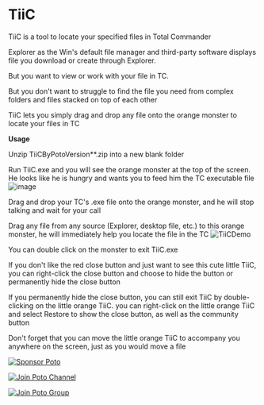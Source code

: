 # TiiC
TiiC is a tool to locate your specified files in Total Commander

Explorer as the Win's default file manager and third-party software displays file you download or create  through Explorer.

But you want to view or work with your file in TC.

But you don't want to struggle to find the file you need from complex folders and files stacked on top of each other

TiiC lets you simply drag and drop any file onto the orange monster to locate your files in TC

**Usage**

Unzip TiiCByPotoVersion**.zip into a new blank folder

Run TiiC.exe and you will see the orange monster at the top of the screen. He looks like he is hungry and wants you to feed him the TC executable file
![image](https://user-images.githubusercontent.com/59009389/211223901-22bbfa01-d203-4d21-9feb-401eb46c2c18.png)

Drag and drop your TC's .exe file onto the orange monster, and he will stop talking and wait for your call

Drag any file from any source (Explorer, desktop file, etc.) to this orange monster, he will immediately help you locate the file in the TC
![TiiCDemo](https://user-images.githubusercontent.com/59009389/211224354-8019d4e2-f82f-4c1f-a6ad-0c9b25c29710.gif)


You can double click on the monster to exit TiiC.exe

If you don't like the red close button and just want to see this cute little TiiC, you can right-click the close button and choose to hide the button or permanently hide the close button

If you permanently hide the close button, you can still exit TiiC by double-clicking on the little orange TiiC. you can right-click on the little orange TiiC and select Restore to show the close button, as well as the community button

Don't forget that you can move the little orange TiiC to accompany you anywhere on the screen, just as you would move a file

<a href="https://ko-fi.com/ispoto" target="blank"><img border="0" src="https://user-images.githubusercontent.com/59009389/209853872-e562f173-651c-4442-8db5-57cf5b3d0d1e.png" alt="Sponsor Poto" title="Sponsor Poto"></a>

<a href="https://t.me/PotoChannel" target="blank"><img border="0" src="https://user-images.githubusercontent.com/59009389/211224960-20051aa8-9599-44a2-9e36-b50be1785d52.png" alt="Join Poto Channel" title="Join Poto Channel"></a>

<a href="https://t.me/PotoGroup" target="blank"><img border="0" src="https://user-images.githubusercontent.com/59009389/211224957-c5b24c32-2135-4970-9ad9-1080475b5e57.png" alt="Join Poto Group" title="Join Poto Group"></a>

<script src='https://storage.ko-fi.com/cdn/scripts/overlay-widget.js'></script>
<script>
  kofiWidgetOverlay.draw('ispoto', {
    'type': 'floating-chat',
    'floating-chat.donateButton.text': 'Sponsor Poto',
    'floating-chat.donateButton.background-color': '#00b9fe',
    'floating-chat.donateButton.text-color': '#fff'
  });
</script>



